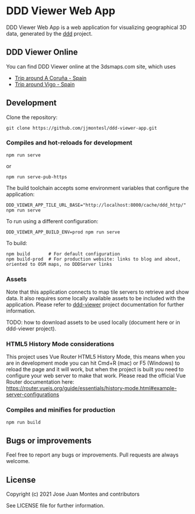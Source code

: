 # DDD Viewer Web App

DDD Viewer Web App is a web application for visualizing geographical 3D data,
generated by the [ddd](https://github.com/jjmontesl/ddd) project.

## DDD Viewer Online

You can find DDD Viewer online at the 3dsmaps.com site, which uses

- [Trip around A Coruña - Spain](https://3dsmaps.com/play/?u=/trips/acoruna-menhires.json&sb=@dynamic&@43.3861094,-8.4069793,84a,35y,127.1h,94.38t)
- [Trip around Vigo - Spain](https://3dsmaps.com/play/?u=/trips/vigo-castro.json&@42.2317848,-8.7279656,131a,35y,28.9h,51.29t)


## Development

Clone the repository:

    git clone https://github.com/jjmontesl/ddd-viewer-app.git

### Compiles and hot-reloads for development

    npm run serve

or

    npm run serve-pub-https

The build toolchain accepts some environment variables that configure the application:

    DDD_VIEWER_APP_TILE_URL_BASE="http://localhost:8000/cache/ddd_http/" npm run serve

To run using a different configuration:

    DDD_VIEWER_APP_BUILD_ENV=prod npm run serve

To build:

    npm build       # For default configuration
    npm build-prod  # For production website: links to blog and about, oriented to OSM maps, no DDDServer links

### Assets

Note that this application connects to map tile servers to retrieve and show data. It also requires
some locally available assets to be included with the application. Please refer to
[ddd-viewer](https://github.com/jjmontesl/ddd-viewer) project documentation for further information.

TODO: how to download assets to be used locally (document here or in ddd-viewer project).


### HTML5 History Mode considerations

This project uses Vue Router HTML5 History Mode, this means when you are in development mode you can hit Cmd+R (mac) or F5 (Windows) to reload the page and it will work, but when the project is built you need to configure your web server to make that work. Please read the official Vue Router documentation here: <https://router.vuejs.org/guide/essentials/history-mode.html#example-server-configurations>


### Compiles and minifies for production

```bash
npm run build
```

## Bugs or improvements

Feel free to report any bugs or improvements. Pull requests are always welcome.


## License

Copyright (c) 2021 Jose Juan Montes and contributors

See LICENSE file for further information.



